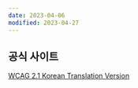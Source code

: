 ```yaml
---
date: 2023-04-06
modified: 2023-04-27
---
```


## 공식 사이트

[WCAG 2.1 Korean Translation Version](http://www.kwacc.or.kr/WAI/wcag21/)
